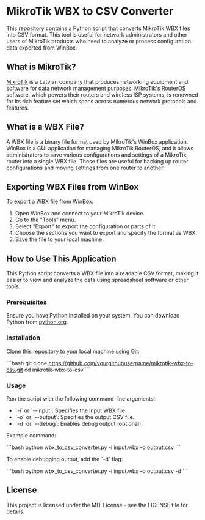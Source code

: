 # MikroTik WBX to CSV Converter

This repository contains a Python script that converts MikroTik WBX files into CSV format. This tool is useful for network administrators and other users of MikroTik products who need to analyze or process configuration data exported from WinBox.

## What is MikroTik?

[MikroTik](https://mikrotik.com/) is a Latvian company that produces networking equipment and software for data network management purposes. MikroTik's RouterOS software, which powers their routers and wireless ISP systems, is renowned for its rich feature set which spans across numerous network protocols and features.

## What is a WBX File?

A WBX file is a binary file format used by MikroTik's WinBox application. WinBox is a GUI application for managing MikroTik RouterOS, and it allows administrators to save various configurations and settings of a MikroTik router into a single WBX file. These files are useful for backing up router configurations and moving settings from one router to another.

## Exporting WBX Files from WinBox

To export a WBX file from WinBox:

1. Open WinBox and connect to your MikroTik device.
2. Go to the "Tools" menu.
3. Select "Export" to export the configuration or parts of it.
4. Choose the sections you want to export and specify the format as WBX.
5. Save the file to your local machine.

## How to Use This Application

This Python script converts a WBX file into a readable CSV format, making it easier to view and analyze the data using spreadsheet software or other tools.

### Prerequisites

Ensure you have Python installed on your system. You can download Python from [python.org](https://www.python.org/downloads/).

### Installation

Clone this repository to your local machine using Git:

\`\`\`bash
git clone https://github.com/yourgithubusername/mikrotik-wbx-to-csv.git
cd mikrotik-wbx-to-csv
\`\`\`

### Usage

Run the script with the following command-line arguments:

- \`-i\` or \`--input\`: Specifies the input WBX file.
- \`-o\` or \`--output\`: Specifies the output CSV file.
- \`-d\` or \`--debug\`: Enables debug output (optional).

Example command:

\`\`\`bash
python wbx_to_csv_converter.py -i input.wbx -o output.csv
\`\`\`

To enable debugging output, add the \`-d\` flag:

\`\`\`bash
python wbx_to_csv_converter.py -i input.wbx -o output.csv -d
\`\`\`

## License

This project is licensed under the MIT License - see the LICENSE file for details.
